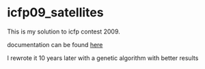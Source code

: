 # icfp09_satellites

This is my solution to icfp contest 2009.

documentation can be found [here](https://github.com/LucBanda/icfp09_satellites/blob/master/doc/icfp.pdf)

I rewrote it 10 years later with a genetic algorithm with better results
